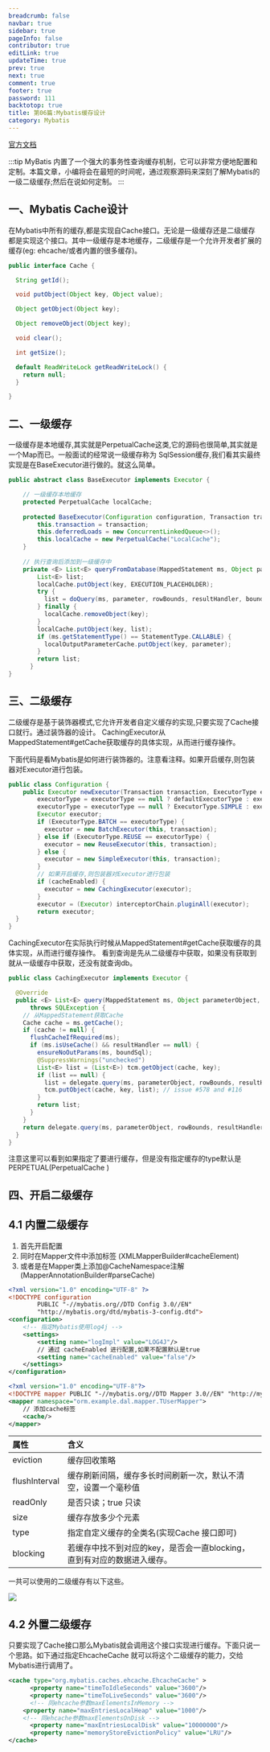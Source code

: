 ```yaml
---
breadcrumb: false
navbar: true
sidebar: true
pageInfo: false
contributor: true
editLink: true
updateTime: true
prev: true
next: true
comment: true
footer: true
password: 111
backtotop: true
title: 第06篇:Mybatis缓存设计
category: Mybatis
---
```



[官方文档](https://mybatis.net.cn/sqlmap-xml.html#cache)

:::tip
MyBatis 内置了一个强大的事务性查询缓存机制，它可以非常方便地配置和定制。本篇文章，小编将会在最短的时间呢，通过观察源码来深刻了解Mybatis的
一级二级缓存;然后在说如何定制。
:::




## 一、Mybatis Cache设计

在Mybatis中所有的缓存,都是实现自Cache接口。无论是一级缓存还是二级缓存都是实现这个接口。其中一级缓存是本地缓存，二级缓存是一个允许开发者扩展的
缓存(eg: ehcache/或者内置的很多缓存)。

```java 
public interface Cache {

  String getId();

  void putObject(Object key, Object value);

  Object getObject(Object key);

  Object removeObject(Object key);

  void clear();

  int getSize();

  default ReadWriteLock getReadWriteLock() {
    return null;
  }

}

```

## 二、一级缓存

一级缓存是本地缓存,其实就是PerpetualCache这类,它的源码也很简单,其实就是一个Map而已。一般面试的经常说一级缓存称为
SqlSession缓存,我们看其实最终实现是在BaseExecutor进行做的。就这么简单。

```java
public abstract class BaseExecutor implements Executor {

    // 一级缓存本地缓存
    protected PerpetualCache localCache;
    
    protected BaseExecutor(Configuration configuration, Transaction transaction) {
        this.transaction = transaction;
        this.deferredLoads = new ConcurrentLinkedQueue<>();
        this.localCache = new PerpetualCache("LocalCache");
    }
    
    // 执行查询后添加到一级缓存中
    private <E> List<E> queryFromDatabase(MappedStatement ms, Object parameter, RowBounds rowBounds, ResultHandler resultHandler, CacheKey key, BoundSql boundSql) throws SQLException {
        List<E> list;
        localCache.putObject(key, EXECUTION_PLACEHOLDER);
        try {
          list = doQuery(ms, parameter, rowBounds, resultHandler, boundSql);
        } finally {
          localCache.removeObject(key);
        }
        localCache.putObject(key, list);
        if (ms.getStatementType() == StatementType.CALLABLE) {
          localOutputParameterCache.putObject(key, parameter);
        }
        return list;
      }
}  
```

## 三、二级缓存

二级缓存是基于装饰器模式,它允许开发者自定义缓存的实现,只要实现了Cache接口就行。通过装饰器的设计。
CachingExecutor从MappedStatement#getCache获取缓存的具体实现，从而进行缓存操作。

下面代码是看Mybatis是如何进行装饰器的。注意看注释。如果开启缓存,则包装器对Executor进行包装。

```java 
public class Configuration {
    public Executor newExecutor(Transaction transaction, ExecutorType executorType) {
        executorType = executorType == null ? defaultExecutorType : executorType;
        executorType = executorType == null ? ExecutorType.SIMPLE : executorType;
        Executor executor;
        if (ExecutorType.BATCH == executorType) {
          executor = new BatchExecutor(this, transaction);
        } else if (ExecutorType.REUSE == executorType) {
          executor = new ReuseExecutor(this, transaction);
        } else {
          executor = new SimpleExecutor(this, transaction);
        }
        // 如果开启缓存,则包装器对Executor进行包装
        if (cacheEnabled) {
          executor = new CachingExecutor(executor);
        }
        executor = (Executor) interceptorChain.pluginAll(executor);
        return executor;
  }
}
```

CachingExecutor在实际执行时候从MappedStatement#getCache获取缓存的具体实现，从而进行缓存操作。
看到查询是先从二级缓存中获取，如果没有获取到就从一级缓存中获取，还没有就查询db。


```java 
public class CachingExecutor implements Executor {

  @Override
  public <E> List<E> query(MappedStatement ms, Object parameterObject, RowBounds rowBounds, ResultHandler resultHandler, CacheKey key, BoundSql boundSql)
      throws SQLException {
    // 从MappedStatement获取Cache
    Cache cache = ms.getCache();
    if (cache != null) {
      flushCacheIfRequired(ms);
      if (ms.isUseCache() && resultHandler == null) {
        ensureNoOutParams(ms, boundSql);
        @SuppressWarnings("unchecked")
        List<E> list = (List<E>) tcm.getObject(cache, key);
        if (list == null) {
          list = delegate.query(ms, parameterObject, rowBounds, resultHandler, key, boundSql);
          tcm.putObject(cache, key, list); // issue #578 and #116
        }
        return list;
      }
    }
    return delegate.query(ms, parameterObject, rowBounds, resultHandler, key, boundSql);
  }
}
```

注意这里可以看到如果指定了要进行缓存，但是没有指定缓存的type默认是 PERPETUAL(PerpetualCache
)

## 四、开启二级缓存

## 4.1 内置二级缓存

1. 首先开启配置
2. 同时在Mapper文件中添加<cache/>标签 (XMLMapperBuilder#cacheElement)
3. 或者是在Mapper类上添加@CacheNamespace注解(MapperAnnotationBuilder#parseCache)

```xml 
<?xml version="1.0" encoding="UTF-8" ?>
<!DOCTYPE configuration
        PUBLIC "-//mybatis.org//DTD Config 3.0//EN"
        "http://mybatis.org/dtd/mybatis-3-config.dtd">
<configuration>
    <!-- 指定Mybatis使用log4j -->
    <settings>
        <setting name="logImpl" value="LOG4J"/>
        // 通过 cacheEnabled 进行配置,如果不配置默认是true
        <setting name="cacheEnabled" value="false"/>
    </settings>
</configuration>

<?xml version="1.0" encoding="UTF-8"?>
<!DOCTYPE mapper PUBLIC "-//mybatis.org//DTD Mapper 3.0//EN" "http://mybatis.org/dtd/mybatis-3-mapper.dtd">
<mapper namespace="orm.example.dal.mapper.TUserMapper">
    // 添加cache标签
    <cache/>
</mapper>    
```

|属性|含义|
|:--|:--|
|eviction|缓存回收策略|
|flushInterval|缓存刷新间隔，缓存多长时间刷新一次，默认不清空，设置一个毫秒值|
|readOnly| 是否只读；true 只读|
|size|缓存存放多少个元素|
|type|指定自定义缓存的全类名(实现Cache 接口即可)|
|blocking|若缓存中找不到对应的key，是否会一直blocking，直到有对应的数据进入缓存。|

一共可以使用的二级缓存有以下这些。

![](https://img.springlearn.cn/blog/learn_1648571791000.png)

## 4.2 外置二级缓存

只要实现了Cache接口那么Mybatis就会调用这个接口实现进行缓存。下面只说一个思路。如下通过指定EhcacheCache
就可以将这个二级缓存的能力，交给Mybatis进行调用了。

```xml 
<cache type="org.mybatis.caches.ehcache.EhcacheCache" > 
      <property name="timeToIdleSeconds" value="3600"/>
      <property name="timeToLiveSeconds" value="3600"/>
      <!-- 同ehcache参数maxElementsInMemory -->
    <property name="maxEntriesLocalHeap" value="1000"/>
    <!-- 同ehcache参数maxElementsOnDisk -->
      <property name="maxEntriesLocalDisk" value="10000000"/>
      <property name="memoryStoreEvictionPolicy" value="LRU"/>
</cache>
```
